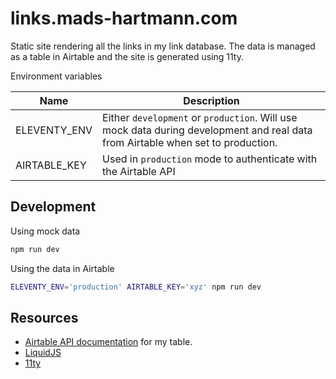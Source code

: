 # links.mads-hartmann.com

Static site rendering all the links in my link database. The data is managed as a table in Airtable and the site is generated using 11ty.

Environment variables

| Name | Description |
| - | - |
| ELEVENTY_ENV | Either `development` or `production`. Will use mock data during development and real data from Airtable when set to production. |
| AIRTABLE_KEY | Used in `production` mode to authenticate with the Airtable API |


## Development

Using mock data

```sh
npm run dev
```

Using the data in Airtable

```sh
ELEVENTY_ENV='production' AIRTABLE_KEY='xyz' npm run dev
```

## Resources

- [Airtable API documentation](https://airtable.com/app4qb1AkwWAND48o/api/docs#curl/introduction) for my table.
- [LiquidJS](https://liquidjs.com)
- [11ty](https://www.11ty.dev)
